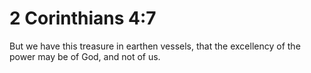# 2 Corinthians 4:7

But we have this treasure in earthen vessels, that the excellency of the power may be of God, and not of us.